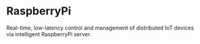 # RaspberryPi
Real-time, low-latency control and management of distributed IoT devices via intelligent RaspberryPi server.
